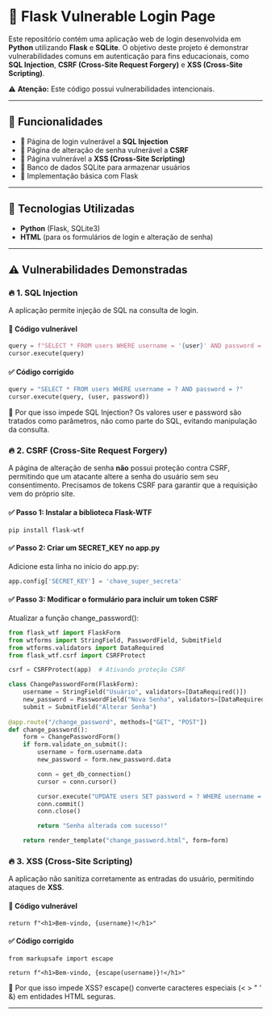 # 🚀 Flask Vulnerable Login Page

Este repositório contém uma aplicação web de login desenvolvida em **Python** utilizando **Flask** e **SQLite**. O objetivo deste projeto é demonstrar vulnerabilidades comuns em autenticação para fins educacionais, como **SQL Injection**, **CSRF (Cross-Site Request Forgery)** e **XSS (Cross-Site Scripting)**.

⚠ **Atenção:** Este código possui vulnerabilidades intencionais.

---

## 📌 Funcionalidades
- 📌 Página de login vulnerável a **SQL Injection**
- 📌 Página de alteração de senha vulnerável a **CSRF**
- 📌 Página vulnerável a **XSS (Cross-Site Scripting)**
- 📌 Banco de dados SQLite para armazenar usuários
- 📌 Implementação básica com Flask

---

## 🚀 Tecnologias Utilizadas
- **Python** (Flask, SQLite3)
- **HTML** (para os formulários de login e alteração de senha)

---

## ⚠️ Vulnerabilidades Demonstradas

### 🔥 1. SQL Injection
A aplicação permite injeção de SQL na consulta de login.

#### 🔴 Código vulnerável
```py
query = f"SELECT * FROM users WHERE username = '{user}' AND password = '{password}'"
cursor.execute(query)
```

#### ✅ Código corrigido
```py
query = "SELECT * FROM users WHERE username = ? AND password = ?"
cursor.execute(query, (user, password))
```
📌 Por que isso impede SQL Injection?
Os valores user e password são tratados como parâmetros, não como parte do SQL, evitando manipulação da consulta.

### 🔥 2. CSRF (Cross-Site Request Forgery)
A página de alteração de senha **não** possui proteção contra CSRF, permitindo que um atacante altere a senha do usuário sem seu consentimento.
Precisamos de tokens CSRF para garantir que a requisição vem do próprio site.

#### ✅ Passo 1: Instalar a biblioteca Flask-WTF
```
pip install flask-wtf
```
#### ✅ Passo 2: Criar um SECRET_KEY no app.py
Adicione esta linha no início do app.py:
```py
app.config['SECRET_KEY'] = 'chave_super_secreta'
```
#### ✅ Passo 3: Modificar o formulário para incluir um token CSRF
Atualizar a função change_password():
```py
from flask_wtf import FlaskForm
from wtforms import StringField, PasswordField, SubmitField
from wtforms.validators import DataRequired
from flask_wtf.csrf import CSRFProtect

csrf = CSRFProtect(app)  # Ativando proteção CSRF

class ChangePasswordForm(FlaskForm):
    username = StringField("Usuário", validators=[DataRequired()])
    new_password = PasswordField("Nova Senha", validators=[DataRequired()])
    submit = SubmitField("Alterar Senha")
   
@app.route("/change_password", methods=["GET", "POST"])
def change_password():
    form = ChangePasswordForm()
    if form.validate_on_submit():
        username = form.username.data
        new_password = form.new_password.data

        conn = get_db_connection()
        cursor = conn.cursor()

        cursor.execute("UPDATE users SET password = ? WHERE username = ?", (new_password, username))
        conn.commit()
        conn.close()

        return "Senha alterada com sucesso!"

    return render_template("change_password.html", form=form)

```
### 🔥 3. XSS (Cross-Site Scripting)
A aplicação não sanitiza corretamente as entradas do usuário, permitindo ataques de **XSS**.

#### 🔴 Código vulnerável
```
return f"<h1>Bem-vindo, {username}!</h1>"
```

#### ✅ Código corrigido

```
from markupsafe import escape

return f"<h1>Bem-vindo, {escape(username)}!</h1>"
```
📌 Por que isso impede XSS?
escape() converte caracteres especiais (< > " ' &) em entidades HTML seguras.


---

